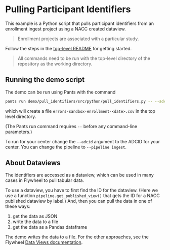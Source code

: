 # Pulling Participant Identifiers

This example is a Python script that pulls participant identifiers from an enrollment ingest project using a NACC created dataview.

>Enrollment projects are associated with a particular study.

Follow the steps in the [top-level README](../../README.md#setting-up-demo-environment) for getting started.

> All commands need to be run with the top-level directory of the repository as the working directory.

## Running the demo script

The demo can be run using Pants with the command

```bash
pants run demo/pull_identifiers/src/python/pull_identifiers.py -- --adcid 0 --pipeline sandbox
```

which will create a file `errors-sandbox-enrollment-<date>.csv` in the top level directory.

(The Pants run command requires `--` before any command-line parameters.)

To run for your center change the `--adcid` argument to the ADCID for your center.
You can change the pipeline to `--pipeline ingest`.

## About Dataviews

The identifiers are accessed as a dataview, which can be used in many cases in Flywheel to pull tabular data.

To use a dataview, you have to first find the ID for the dataview.
(Here we use a function `pipeline.get_published_view()` that gets the ID for a NACC published dataview by label.)
And, then you can pull the data in one of these ways:

1. get the data as JSON
2. write the data to a file
3. get the data as a Pandas dataframe

The demo writes the data to a file.
For the other approaches, see the Flywheel [Data Views documentation](https://flywheel-io.gitlab.io/product/backend/sdk/tags/18.3.0/python/data_views.html#).
